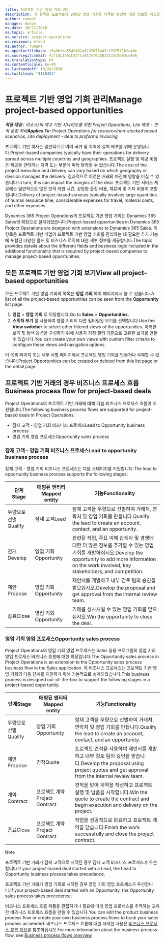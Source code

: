 ```yaml
---
title: 프로젝트 기반 영업 기회 관리
description: 이 항목은 프로젝트와 관련된 영업 기회를 다루는 방법에 대한 정보를 제공합니다.
author: rumant
manager: Annbe
ms.date: 10/21/2020
ms.topic: article
ms.service: project-operations
ms.reviewer: kfend
ms.author: rumant
ms.openlocfilehash: c5a8bfea5540432a62d7075443cf237571bfa4de
ms.sourcegitcommit: 4cf1dc1561b92fca4175f0b3813133c5e63ce8e6
ms.translationtype: HT
ms.contentlocale: ko-KR
ms.lasthandoff: 10/28/2020
ms.locfileid: "4118481"
---
```

# <a name="manage-project-based-opportunities"></a><span data-ttu-id="2fcb7-103">프로젝트 기반 영업 기회 관리</span><span class="sxs-lookup"><span data-stu-id="2fcb7-103">Manage project-based opportunities</span></span>

<span data-ttu-id="2fcb7-104">_**적용 대상 :** 리소스/비 재고 기반 시나리오를 위한 Project Operations, Lite 배포 - 견적 송장 처리_</span><span class="sxs-lookup"><span data-stu-id="2fcb7-104">_**Applies To:** Project Operations for resource/non-stocked based scenarios, Lite deployment - deal to proforma invoicing_</span></span>

<span data-ttu-id="2fcb7-105">프로젝트 기반 회사는 일반적으로 여러 국가 및 지역에 걸쳐 배포를 위해 운영됩니다.</span><span class="sxs-lookup"><span data-stu-id="2fcb7-105">Project-based companies typically have their operations for delivery spread across multiple countries and geographies.</span></span> <span data-ttu-id="2fcb7-106">프로젝트 실행 및 제공 비용은 제공을 관리하는 지역 또는 부문에 따라 달라질 수 있습니다.</span><span class="sxs-lookup"><span data-stu-id="2fcb7-106">The cost of the project execution and delivery can vary  based on which geography or division manages the delivery.</span></span> <span data-ttu-id="2fcb7-107">결과적으로 이것은 거래의 마진에 영향을 미칠 수 있습니다.</span><span class="sxs-lookup"><span data-stu-id="2fcb7-107">In turn, this can impact the margins of the deal.</span></span> <span data-ttu-id="2fcb7-108">프로젝트 기반 서비스 제공에는 일반적으로 많은 인적 자원 시간, 상당한 출장 비용, 재료비 및 기타 비용이 포함됩니다.</span><span class="sxs-lookup"><span data-stu-id="2fcb7-108">Delivery of project-based services typically involves large quantities of human resource time, considerable expenses for travel, material costs, and other expenses.</span></span>

<span data-ttu-id="2fcb7-109">Dynamics 365 Project Operations의 프로젝트 기반 영업 기회는 Dynamics 365 Sales의 확장으로 설계되었습니다.</span><span class="sxs-lookup"><span data-stu-id="2fcb7-109">Project-based opportunities in Dynamics 365 Project Operations are designed with extensions to Dynamics 365 Sales.</span></span> <span data-ttu-id="2fcb7-110">이 항목은 프로젝트 기반 기업이 프로젝트 기반 영업 기회를 관리하는 데 필요한 추가 기능에 포함된 다양한 필드 및 비즈니스 로직에 대한 세부 정보를 제공합니다.</span><span class="sxs-lookup"><span data-stu-id="2fcb7-110">The topic provides details about the different fields and business logic included in the additional functionality that is required by project-based companies to manage project-based opportunities.</span></span>

## <a name="view-all-project-based-opportunities"></a><span data-ttu-id="2fcb7-111">모든 프로젝트 기반 영업 기회 보기</span><span class="sxs-lookup"><span data-stu-id="2fcb7-111">View all project-based opportunities</span></span>

<span data-ttu-id="2fcb7-112">모든 프로젝트 기반 영업 기회의 목록은 **영업 기회** 목록 페이지에서 볼 수 있습니다.</span><span class="sxs-lookup"><span data-stu-id="2fcb7-112">A list of all the project-based opportunities can be seen from the **Opportunity** list page.</span></span> 

1. <span data-ttu-id="2fcb7-113">**영업** > **영업 기회** 로 이동합니다.</span><span class="sxs-lookup"><span data-stu-id="2fcb7-113">Go to **Sales** > **Opportunities**.</span></span>
2. <span data-ttu-id="2fcb7-114">**스위처 보기** 를 사용하여 영업 기회의 다른 필터링된 보기를 선택합니다.</span><span class="sxs-lookup"><span data-stu-id="2fcb7-114">Use the **View switcher** to select other filtered views of the opportunities.</span></span> <span data-ttu-id="2fcb7-115">이러한 보기 및 탐색 옵션을 구성하기 위해 사용자 지정 필터 기준으로 고유한 보기를 만들 수 있습니다.</span><span class="sxs-lookup"><span data-stu-id="2fcb7-115">You can create your own views with custom filter criteria to configure these views and navigation options.</span></span>

<span data-ttu-id="2fcb7-116">이 목록 페이지 또는 세부 사항 페이지에서 프로젝트 영업 기회를 만들거나 삭제할 수 있습니다.</span><span class="sxs-lookup"><span data-stu-id="2fcb7-116">Project Opportunities can be created or deleted from this list page or the detail page.</span></span>

## <a name="business-process-flow-for-project-based-deals"></a><span data-ttu-id="2fcb7-117">프로젝트 기반 거래의 경우 비즈니스 프로세스 흐름</span><span class="sxs-lookup"><span data-stu-id="2fcb7-117">Business process flow for project-based deals</span></span>

<span data-ttu-id="2fcb7-118">Project Operations의 프로젝트 기반 거래에 대해 다음 비즈니스 프로세스 흐름이 지원됩니다.</span><span class="sxs-lookup"><span data-stu-id="2fcb7-118">The following business process flows are supported for project-based deals in Project Operations:</span></span>

- <span data-ttu-id="2fcb7-119">잠재 고객 - 영업 기회 비즈니스 프로세스</span><span class="sxs-lookup"><span data-stu-id="2fcb7-119">Lead to Opportunity business process</span></span>
- <span data-ttu-id="2fcb7-120">영업 기회 영업 프로세스</span><span class="sxs-lookup"><span data-stu-id="2fcb7-120">Opportunity sales process</span></span>

### <a name="lead-to-opportunity-business-process"></a><span data-ttu-id="2fcb7-121">잠재 고객 - 영업 기회 비즈니스 프로세스</span><span class="sxs-lookup"><span data-stu-id="2fcb7-121">Lead to opportunity business process</span></span> 
<span data-ttu-id="2fcb7-122">잠재 고객 - 영업 기회 비즈니스 프로세스는 다음 스테이지를 지원합니다.</span><span class="sxs-lookup"><span data-stu-id="2fcb7-122">The lead to opportunity business process supports the following stages:</span></span>

| <span data-ttu-id="2fcb7-123">단계</span><span class="sxs-lookup"><span data-stu-id="2fcb7-123">Stage</span></span> | <span data-ttu-id="2fcb7-124">매핑된 엔티티</span><span class="sxs-lookup"><span data-stu-id="2fcb7-124">Mapped entity</span></span> | <span data-ttu-id="2fcb7-125">기능</span><span class="sxs-lookup"><span data-stu-id="2fcb7-125">Functionality</span></span> |
| --- | --- | --- |
| <span data-ttu-id="2fcb7-126">우량으로 선별</span><span class="sxs-lookup"><span data-stu-id="2fcb7-126">Qualify</span></span> | <span data-ttu-id="2fcb7-127">잠재 고객</span><span class="sxs-lookup"><span data-stu-id="2fcb7-127">Lead</span></span> | <span data-ttu-id="2fcb7-128">잠재 고객을 우량으로 선별하여 거래처, 연락처 및 영업 기회를 만듭니다.</span><span class="sxs-lookup"><span data-stu-id="2fcb7-128">Qualify the lead to create an account, contact, and an opportunity.</span></span> |
| <span data-ttu-id="2fcb7-129">전개</span><span class="sxs-lookup"><span data-stu-id="2fcb7-129">Develop</span></span> | <span data-ttu-id="2fcb7-130">영업 기회</span><span class="sxs-lookup"><span data-stu-id="2fcb7-130">Opportunity</span></span> | <span data-ttu-id="2fcb7-131">관련된 작업, 주요 이해 관계자 및 경쟁에 대한 더 많은 정보를 추가할 수 있는 영업 기회를 개발하십시오.</span><span class="sxs-lookup"><span data-stu-id="2fcb7-131">Develop the opportunity to add more information on the work involved, key stakeholders, and competition.</span></span> |
| <span data-ttu-id="2fcb7-132">제안</span><span class="sxs-lookup"><span data-stu-id="2fcb7-132">Propose</span></span> | <span data-ttu-id="2fcb7-133">영업 기회</span><span class="sxs-lookup"><span data-stu-id="2fcb7-133">Opportunity</span></span> | <span data-ttu-id="2fcb7-134">제안서를 개발하고 내부 검토 팀의 승인을 받으십시오.</span><span class="sxs-lookup"><span data-stu-id="2fcb7-134">Develop the proposal and get approval from the internal review team.</span></span> |
| <span data-ttu-id="2fcb7-135">종료</span><span class="sxs-lookup"><span data-stu-id="2fcb7-135">Close</span></span> | <span data-ttu-id="2fcb7-136">영업 기회</span><span class="sxs-lookup"><span data-stu-id="2fcb7-136">Opportunity</span></span> | <span data-ttu-id="2fcb7-137">거래를 성사시킬 수 있는 영업 기회를 얻으십시오.</span><span class="sxs-lookup"><span data-stu-id="2fcb7-137">Win the opportunity to close the deal.</span></span> |

### <a name="opportunity-sales-process"></a><span data-ttu-id="2fcb7-138">영업 기회 영업 프로세스</span><span class="sxs-lookup"><span data-stu-id="2fcb7-138">Opportunity sales process</span></span>
<span data-ttu-id="2fcb7-139">Project Operations의 영업 기회 영업 프로세스는 Sales 응용 프로그램의 영업 기회 영업 프로세스 비즈니스 흐름에 대한 확장입니다.</span><span class="sxs-lookup"><span data-stu-id="2fcb7-139">The Opportunity sales process in Project Operations is an extension to the Opportunity sales process business flow in the Sales application.</span></span> <span data-ttu-id="2fcb7-140">이 비즈니스 프로세스는 프로젝트 기반 영업 기회의 다음 단계를 지원하기 위해 기본적으로 설계되었습니다.</span><span class="sxs-lookup"><span data-stu-id="2fcb7-140">This business process is designed out-of-the-box to support the following stages in a project-based opportunity.</span></span>

| <span data-ttu-id="2fcb7-141">단계</span><span class="sxs-lookup"><span data-stu-id="2fcb7-141">Stage</span></span> | <span data-ttu-id="2fcb7-142">매핑된 엔티티</span><span class="sxs-lookup"><span data-stu-id="2fcb7-142">Mapped entity</span></span> | <span data-ttu-id="2fcb7-143">기능</span><span class="sxs-lookup"><span data-stu-id="2fcb7-143">Functionality</span></span> |
| --- | --- | --- |
| <span data-ttu-id="2fcb7-144">우량으로 선별</span><span class="sxs-lookup"><span data-stu-id="2fcb7-144">Qualify</span></span> | <span data-ttu-id="2fcb7-145">영업 기회</span><span class="sxs-lookup"><span data-stu-id="2fcb7-145">Opportunity</span></span> | <span data-ttu-id="2fcb7-146">잠재 고객을 우량으로 선별하여 거래처, 연락처 및 영업 기회를 만듭니다.</span><span class="sxs-lookup"><span data-stu-id="2fcb7-146">Qualify the lead to create an account, contact, and an opportunity.</span></span> |
| <span data-ttu-id="2fcb7-147">제안</span><span class="sxs-lookup"><span data-stu-id="2fcb7-147">Propose</span></span> | <span data-ttu-id="2fcb7-148">견적</span><span class="sxs-lookup"><span data-stu-id="2fcb7-148">Quote</span></span> | <span data-ttu-id="2fcb7-149">프로젝트 견적을 사용하여 제안서를 개발하고 내부 검토 팀의 승인을 받습니다.</span><span class="sxs-lookup"><span data-stu-id="2fcb7-149">Develop the proposal using project quotes and get approval from the internal review team.</span></span> |
| <span data-ttu-id="2fcb7-150">계약</span><span class="sxs-lookup"><span data-stu-id="2fcb7-150">Contract</span></span> | <span data-ttu-id="2fcb7-151">프로젝트 계약</span><span class="sxs-lookup"><span data-stu-id="2fcb7-151">Project Contract</span></span> | <span data-ttu-id="2fcb7-152">견적을 받아 계약을 작성하고 프로젝트 실행 및 납품을 시작합니다.</span><span class="sxs-lookup"><span data-stu-id="2fcb7-152">Win the quote to create the contract and begin execution and delivery on the project.</span></span> |
| <span data-ttu-id="2fcb7-153">종료</span><span class="sxs-lookup"><span data-stu-id="2fcb7-153">Close</span></span> | <span data-ttu-id="2fcb7-154">프로젝트 계약</span><span class="sxs-lookup"><span data-stu-id="2fcb7-154">Project Contract</span></span> | <span data-ttu-id="2fcb7-155">작업을 성공적으로 완료하고 프로젝트 계약을 닫습니다.</span><span class="sxs-lookup"><span data-stu-id="2fcb7-155">Finish the work successfully and close the project contract.</span></span> |

> [!NOTE]
> <span data-ttu-id="2fcb7-156">프로젝트 기반 거래가 잠재 고객으로 시작된 경우 잠재 고객 비즈니스 프로세스가 우선합니다.</span><span class="sxs-lookup"><span data-stu-id="2fcb7-156">If your project-based deal started with a Lead, the Lead to Opportunity business process takes precedence.</span></span>
>
> <span data-ttu-id="2fcb7-157">프로젝트 기반 거래가 영업 기회로 시작된 경우 영업 기회 영업 프로세스가 우선합니다.</span><span class="sxs-lookup"><span data-stu-id="2fcb7-157">If your project-based deal started with an Opportunity, the Opportunity sales process takes precedence.</span></span>

<span data-ttu-id="2fcb7-158">비즈니스 프로세스 흐름 제품을 편집하거나 필요에 따라 영업 프로세스를 추적하는 고유한 비즈니스 프로세스 흐름을 만들 수 있습니다.</span><span class="sxs-lookup"><span data-stu-id="2fcb7-158">You can edit the product business process flow or create your own business process flows to track your sales process as needed.</span></span> <span data-ttu-id="2fcb7-159">비즈니스 프로세스 흐름에 대한 자세한 내용은 [비즈니스 프로세스 흐름 개요](https://docs.microsoft.com/dynamics365/customerengagement/on-premises/customize/business-process-flows-overview)를 참조하십시오.</span><span class="sxs-lookup"><span data-stu-id="2fcb7-159">For more information about the business process flow, see [Business process flows overview](https://docs.microsoft.com/dynamics365/customerengagement/on-premises/customize/business-process-flows-overview).</span></span>
